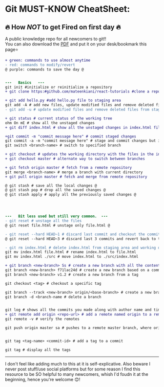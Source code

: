 # Git MUST-KNOW CheatSheet: 
## 🔥 How *_NOT_* to get Fired on first day 🔥
A public knowledge repo for all newcomers to git!! <br>
You can also download the [PDF](https://github.com/MarioRD/Git-Shortcuts-MUST-KNOW-Cheat-Sheet/releases/download/Sticky/GitForDummies.pdf) and put it on your desk/bookmark this page⭐️

<p>

```diff
+ green: commands to use almost anytime
- red: commands to modify/revert
@ purple: commands to save the day @
```


```diff

---   Basics   ---
git init #initialize or reinitialize a repository
+ git clone https:#github.com/mateenkiani/react-tutorials #clone a repository

+ git add hello.py #add hello.py file to staging area
git add -A # add new files, update modified files and remove deleted files from staging area
- git add -u # update modified files and remove deleted files from staging area

+ git status # current status of the working tree
ohm On mE # show all the unstaged changes
+ git diff index.html # show all the unstaged changes in index.html file

+git commit -m "commit message here" # commit staged changes
git commit -a -m "commit message here" # stage and commit changes but ignores newly created files.
git switch <branch-name> # switch to specified branch

+ git checkout # updates the working directory with the files in the index.
+ git checkout master # alternate way to switch between branches

+ git fetch origin master # fetch from a remote repository
git merge <branch-name> # merge a branch with current directory
+ git pull origin master # fetch and merge from remote repository

@ git stash # save all the local changes @
@ git stash pop # drop all the saved changes @
@ git stash apply # apply all the previously saved changes @




---   Bit less used but still very common.  ---
- git reset # unstage all the files
@ git reset file.html # unstage only file.html @

- git reset --hard HEAD~1 # discard last commit and checkout the commit done before
@ git reset --hard HEAD~3 # discard last 3 commits and revert back to the 4th last commit @

- git rm index.html # delete index.html from staging area and working directory.
git mv index.html file.html # rename index.html to file.html
git mv index.html ./src # move index.html to ./src/index.html

+ git branch <new-branch> Ss # create a new branch with all the contents of working directory
git branch <new-branch> f71lac24d # create a new branch based on a commit
git branch <new-branch> v1.2 # create a new branch from a tag

git checkout <tag> # checkout a specific tag

git branch --track <new-branch> origin/<base-branch> # create a new branch from remote branch
git branch -d <branch-name # delete a branch


git log # shows all the commits you made along with author name and time of commit
+ git remote add origin <repo-url> # add a remote named origin to a remote repository
git remote -v # verify the remotes

git push origin master sa # pushes to a remote master branch, where origin 1s name of the remote you added


git tag <tag-name> <commit-id> # add a tag to a commit

git tag # display all the tags

```

------------
I don't feel like adding much to this at it is self-explicative.
Also beware I never post stuff/use social platforms but for some reason I find this resource to be SO helpful to many newcomers,
whish I'd foudn it at the beginning, hence you're welcome 😊!

